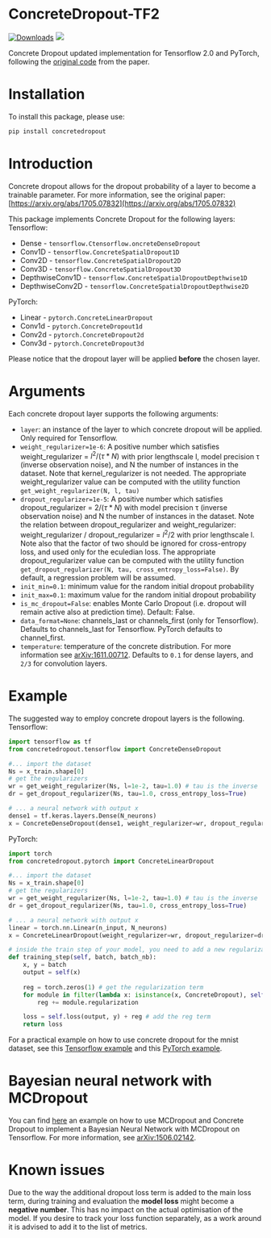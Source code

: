 # ConcreteDropout-TF2
[![Downloads](https://pepy.tech/badge/concretedropout)](https://pepy.tech/project/concretedropout)
[![](https://img.shields.io/pypi/v/concretedropout.svg?maxAge=3600)](https://pypi.org/project/concretedropout/)

Concrete Dropout updated implementation for Tensorflow 2.0 and PyTorch, following the [original code](https://github.com/yaringal/ConcreteDropout) from the paper.
# Installation
To install this package, please use:
```bash
pip install concretedropout
```

# Introduction
Concrete dropout allows for the dropout probability of a layer to become a trainable parameter. For more information, see the original paper: [https://arxiv.org/abs/1705.07832](https://arxiv.org/abs/1705.07832)

This package implements Concrete Dropout for the following layers:
Tensorflow:
- Dense - `tensorflow.Ctensorflow.oncreteDenseDropout`
- Conv1D - `tensorflow.ConcreteSpatialDropout1D`
- Conv2D - `tensorflow.ConcreteSpatialDropout2D`
- Conv3D - `tensorflow.ConcreteSpatialDropout3D`
- DepthwiseConv1D - `tensorflow.ConcreteSpatialDropoutDepthwise1D`
- DepthwiseConv2D - `tensorflow.ConcreteSpatialDropoutDepthwise2D`

PyTorch:
- Linear - `pytorch.ConcreteLinearDropout`
- Conv1d - `pytorch.ConcreteDropout1d`
- Conv2d - `pytorch.ConcreteDropout2d`
- Conv3d - `pytorch.ConcreteDropout3d`

Please notice that the dropout layer will be applied **before** the chosen layer.

# Arguments
Each concrete dropout layer supports the following arguments:
- `layer`: 
    an instance of the layer to which concrete dropout will be applied. Only required for Tensorflow.
- `weight_regularizer=1e-6`:
    A positive number which satisfies weight_regularizer = $l^2 / (\tau * N)$ with prior lengthscale l, model precision τ (inverse observation noise), and N the number of instances in the dataset.
    Note that kernel_regularizer is not needed.
    The appropriate weight_regularizer value can be computed with the utility function `get_weight_regularizer(N, l, tau)`
- `dropout_regularizer=1e-5`:
    A positive number which satisfies dropout_regularizer = $2 / (\tau * N)$ with model precision τ (inverse observation noise) and N the number of instances in the dataset.
    Note the relation between dropout_regularizer and weight_regularizer: weight_regularizer / dropout_regularizer = $l^2 / 2$ with prior lengthscale l. Note also that the factor of two should be
    ignored for cross-entropy loss, and used only for the eculedian loss.
    The appropriate dropout_regularizer value can be computed with the utility function `get_dropout_regularizer(N, tau, cross_entropy_loss=False)`. By default, a regression problem will be assumed. 
- `init_min=0.1`: minimum value for the random initial dropout probability
- `init_max=0.1`: maximum value for the random initial dropout probability
- `is_mc_dropout=False`: enables Monte Carlo Dropout (i.e. dropout will remain active also at prediction time). Default: False. 
- `data_format=None`: channels_last or channels_first (only for Tensorflow). Defaults to channels_last for Tensorflow. PyTorch defaults to channel_first.
- `temperature`: temperature of the concrete distribution. For more information see [arXiv:1611.00712](https://arxiv.org/abs/1611.00712). Defaults to `0.1` for dense layers, and `2/3` for convolution layers.

# Example
The suggested way to employ concrete dropout layers is the following.
Tensorflow:
```python
import tensorflow as tf
from concretedropout.tensorflow import ConcreteDenseDropout 

#... import the dataset
Ns = x_train.shape[0]
# get the regularizers
wr = get_weight_regularizer(Ns, l=1e-2, tau=1.0) # tau is the inverse 
dr = get_dropout_regularizer(Ns, tau=1.0, cross_entropy_loss=True)

# ... a neural network with output x
dense1 = tf.keras.layers.Dense(N_neurons)
x = ConcreteDenseDropout(dense1, weight_regularizer=wr, dropout_regularizer=dr)(x)
```
PyTorch:
```python
import torch 
from concretedropout.pytorch import ConcreteLinearDropout 

#... import the dataset
Ns = x_train.shape[0]
# get the regularizers
wr = get_weight_regularizer(Ns, l=1e-2, tau=1.0) # tau is the inverse 
dr = get_dropout_regularizer(Ns, tau=1.0, cross_entropy_loss=True)

# ... a neural network with output x
linear = torch.nn.Linear(n_input, N_neurons)
x = ConcreteLinearDropout(weight_regularizer=wr, dropout_regularizer=dr)(x, linear)

# inside the train step of your model, you need to add a new regularization term, which is due to the concrete dropout:
def training_step(self, batch, batch_nb):
    x, y = batch
    output = self(x)
    
    reg = torch.zeros(1) # get the regularization term
    for module in filter(lambda x: isinstance(x, ConcreteDropout), self.modules()):
        reg += module.regularization

    loss = self.loss(output, y) + reg # add the reg term
    return loss
```
For a practical example on how to use concrete dropout for the mnist dataset, see this [Tensorflow example](https://github.com/aurelio-amerio/ConcreteDropout-TF2/blob/main/examples/Tensorflowmnist_convnet_concrete_dropout.ipynb) and this [PyTorch example](https://github.com/aurelio-amerio/ConcreteDropout-TF2/blob/main/examples/PyTorch/MNIST_pytorch.ipynb).

# Bayesian neural network with MCDropout
You can find [here](https://github.com/aurelio-amerio/ConcreteDropout-TF2/blob/main/examples/regression_MCDropout.ipynb) an example on how to use MCDropout and Concrete Dropout to implement a Bayesian Neural Network with MCDropout on Tensorflow. For more information, see [arXiv:1506.02142](https://arxiv.org/abs/1506.02142).

# Known issues
Due to the way the additional dropout loss term is added to the main loss term, during training and evaluation the **model loss** might become a **negative number**. This has no impact on the actual optimisation of the model. If you desire to track your loss function separately, as a work around it is advised to add it to the list of metrics. 
